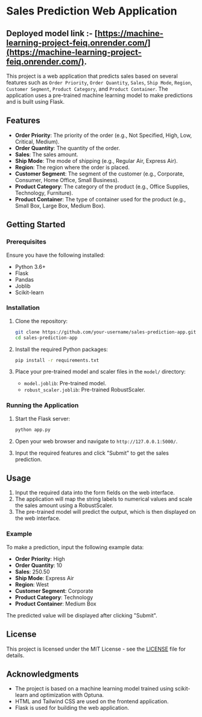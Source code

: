 # Sales Prediction Web Application

## Deployed model link :- [https://machine-learning-project-feiq.onrender.com/](https://machine-learning-project-feiq.onrender.com/).

This project is a web application that predicts sales based on several features such as `Order Priority`, `Order Quantity`, `Sales`, `Ship Mode`, `Region`, `Customer Segment`, `Product Category`, and `Product Container`. The application uses a pre-trained machine learning model to make predictions and is built using Flask.


## Features

- **Order Priority**: The priority of the order (e.g., Not Specified, High, Low, Critical, Medium).
- **Order Quantity**: The quantity of the order.
- **Sales**: The sales amount.
- **Ship Mode**: The mode of shipping (e.g., Regular Air, Express Air).
- **Region**: The region where the order is placed.
- **Customer Segment**: The segment of the customer (e.g., Corporate, Consumer, Home Office, Small Business).
- **Product Category**: The category of the product (e.g., Office Supplies, Technology, Furniture).
- **Product Container**: The type of container used for the product (e.g., Small Box, Large Box, Medium Box).

## Getting Started

### Prerequisites

Ensure you have the following installed:

- Python 3.6+
- Flask
- Pandas
- Joblib
- Scikit-learn

### Installation

1. Clone the repository:

    ```bash
    git clone https://github.com/your-username/sales-prediction-app.git
    cd sales-prediction-app
    ```

2. Install the required Python packages:

    ```bash
    pip install -r requirements.txt
    ```

3. Place your pre-trained model and scaler files in the `model/` directory:

    - `model.joblib`: Pre-trained model.
    - `robust_scaler.joblib`: Pre-trained RobustScaler.

### Running the Application

1. Start the Flask server:

    ```bash
    python app.py
    ```

2. Open your web browser and navigate to `http://127.0.0.1:5000/`.

3. Input the required features and click "Submit" to get the sales prediction.

## Usage

1. Input the required data into the form fields on the web interface.
2. The application will map the string labels to numerical values and scale the sales amount using a RobustScaler.
3. The pre-trained model will predict the output, which is then displayed on the web interface.

### Example

To make a prediction, input the following example data:

- **Order Priority**: High
- **Order Quantity**: 10
- **Sales**: 250.50
- **Ship Mode**: Express Air
- **Region**: West
- **Customer Segment**: Corporate
- **Product Category**: Technology
- **Product Container**: Medium Box

The predicted value will be displayed after clicking "Submit".

## License

This project is licensed under the MIT License - see the [LICENSE](LICENSE) file for details.

## Acknowledgments

- The project is based on a machine learning model trained using scikit-learn and optimization with Optuna.
- HTML and Tailwind CSS are used on the frontend application.
- Flask is used for building the web application.

